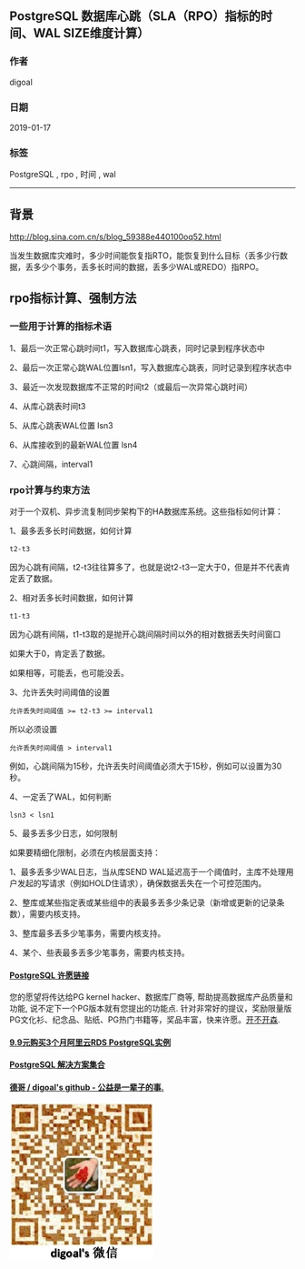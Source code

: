 ## PostgreSQL 数据库心跳（SLA（RPO）指标的时间、WAL SIZE维度计算）   
                                                                                                                        
### 作者                                                                    
digoal                                                                    
                                                                                                 
### 日期                                                                                 
2019-01-17                                                             
                                                                      
### 标签                                                                                                          
PostgreSQL , rpo , 时间 , wal              
                                                                                                                        
----                                                                                                                  
                                                                                                                           
## 背景       
http://blog.sina.com.cn/s/blog_59388e440100oq52.html  
  
当发生数据库灾难时，多少时间能恢复指RTO，能恢复到什么目标（丢多少行数据，丢多少个事务，丢多长时间的数据，丢多少WAL或REDO）指RPO。  
  
  
  
## rpo指标计算、强制方法  
### 一些用于计算的指标术语  
1、最后一次正常心跳时间t1，写入数据库心跳表，同时记录到程序状态中  
  
2、最后一次正常心跳WAL位置lsn1，写入数据库心跳表，同时记录到程序状态中  
  
3、最近一次发现数据库不正常的时间t2（或最后一次异常心跳时间）  
  
4、从库心跳表时间t3  
  
5、从库心跳表WAL位置 lsn3  
  
6、从库接收到的最新WAL位置 lsn4  
  
7、心跳间隔，interval1  
  
### rpo计算与约束方法  
对于一个双机、异步流复制同步架构下的HA数据库系统。这些指标如何计算：  
  
1、最多丢多长时间数据，如何计算  
  
```  
t2-t3  
```  
  
因为心跳有间隔，t2-t3往往算多了，也就是说t2-t3一定大于0，但是并不代表肯定丢了数据。  
  
  
2、相对丢多长时间数据，如何计算  
  
```  
t1-t3  
```  
  
因为心跳有间隔，t1-t3取的是抛开心跳间隔时间以外的相对数据丢失时间窗口  
  
如果大于0，肯定丢了数据。  
  
如果相等，可能丢，也可能没丢。  
  
3、允许丢失时间阈值的设置  
  
```  
允许丢失时间阈值 >= t2-t3 >= interval1  
```  
  
所以必须设置  
  
```  
允许丢失时间阈值 > interval1  
```  
  
例如，心跳间隔为15秒，允许丢失时间阈值必须大于15秒，例如可以设置为30秒。  
  
4、一定丢了WAL，如何判断  
  
```  
lsn3 < lsn1  
```  
  
5、最多丢多少日志，如何限制  
  
  
如果要精细化限制，必须在内核层面支持：  
  
1、最多丢多少WAL日志，当从库SEND WAL延迟高于一个阈值时，主库不处理用户发起的写请求（例如HOLD住请求），确保数据丢失在一个可控范围内。    
  
2、整库或某些指定表或某些组中的表最多丢多少条记录（新增或更新的记录条数），需要内核支持。  
  
3、整库最多丢多少笔事务，需要内核支持。  
  
4、某个、些表最多丢多少笔事务，需要内核支持。  
    
  
  
  
  
  
  
  
  
  
  
  
  
  
  
  
  
  
  
  
  
  
  
  
  
  
  
  
  
  
  
  
  
  
  
  
  
  
  
  
  
  
  
  
  
  
  
  
  
  
  
  
  
  
  
  
  
  
  
  
  
  
  
  
  
  
  
  
  
  
#### [PostgreSQL 许愿链接](https://github.com/digoal/blog/issues/76 "269ac3d1c492e938c0191101c7238216")
您的愿望将传达给PG kernel hacker、数据库厂商等, 帮助提高数据库产品质量和功能, 说不定下一个PG版本就有您提出的功能点. 针对非常好的提议，奖励限量版PG文化衫、纪念品、贴纸、PG热门书籍等，奖品丰富，快来许愿。[开不开森](https://github.com/digoal/blog/issues/76 "269ac3d1c492e938c0191101c7238216").  
  
  
#### [9.9元购买3个月阿里云RDS PostgreSQL实例](https://www.aliyun.com/database/postgresqlactivity "57258f76c37864c6e6d23383d05714ea")
  
  
#### [PostgreSQL 解决方案集合](https://yq.aliyun.com/topic/118 "40cff096e9ed7122c512b35d8561d9c8")
  
  
#### [德哥 / digoal's github - 公益是一辈子的事.](https://github.com/digoal/blog/blob/master/README.md "22709685feb7cab07d30f30387f0a9ae")
  
  
![digoal's wechat](../pic/digoal_weixin.jpg "f7ad92eeba24523fd47a6e1a0e691b59")
  
